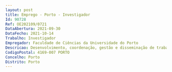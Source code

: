 ```yaml
--- 
layout: post
title: Emprego - Porto - Investigador
Id: 90728
Ref: OE202109/0721
DataAbertura: 2021-09-30
DataFecho: 2021-10-14
Trabalho: Investigador
Empregador: Faculdade de Ciências da Universidade do Porto
Descricao: Desenvolvimento, coordenação, gestão e disseminação de trabalhos de investigação nas dimensões teórica, aplicada e de divulgação científica, relacionados com o desenho e desenvolvimento de componentes de segurança e privacidade no âmbito do projeto H2020 CyberSec4Europe.
CodigoPostal: 4169-007 PORTO
Concelho: Porto
Distrito: Porto
--- 
```


